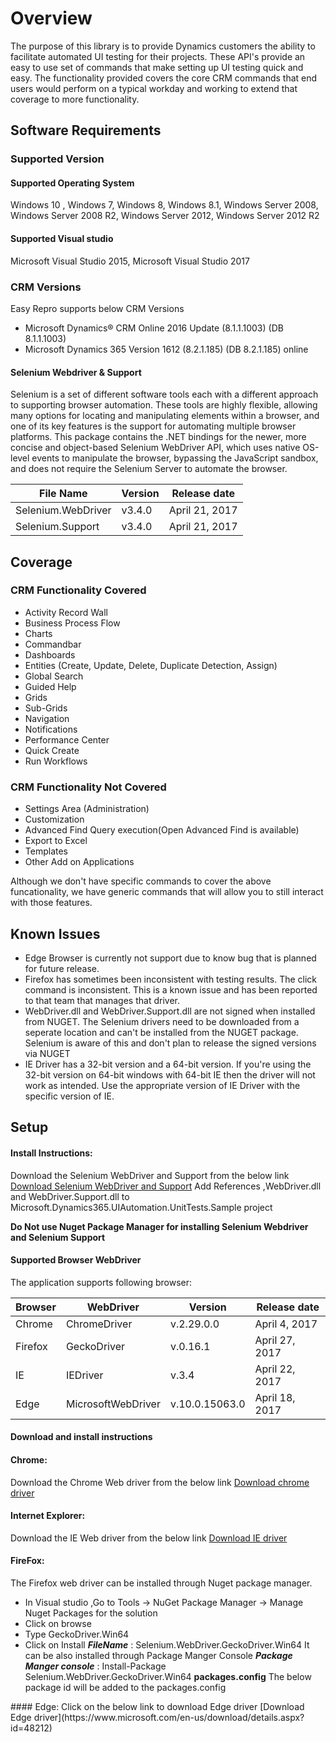 # Overview #
The purpose of this library is to provide Dynamics customers the ability to facilitate automated UI testing for their projects. These API's provide an easy to use set of commands that make setting up UI testing quick and easy. The functionality provided covers the core CRM commands that end users would perform on a typical workday and working to extend that coverage to more functionality.

## Software Requirements
### Supported Version
#### Supported Operating System
Windows 10 , Windows 7, Windows 8, Windows 8.1, Windows Server 2008, Windows Server 2008 R2, Windows Server 2012, Windows Server 2012 R2  
#### Supported Visual studio 
Microsoft Visual Studio 2015, Microsoft Visual Studio 2017

### CRM Versions
Easy Repro supports below CRM Versions	
- Microsoft Dynamics® CRM Online 2016 Update (8.1.1.1003) (DB 8.1.1.1003)
- Microsoft Dynamics 365 Version 1612 (8.2.1.185) (DB 8.2.1.185) online

#### Selenium Webdriver & Support
Selenium is a set of different software tools each with a different approach to supporting browser automation. These tools are highly flexible, allowing many options for locating and manipulating elements within a browser, and one of its key features is the support for automating multiple browser platforms. This package contains the .NET bindings for the newer, more concise and object-based Selenium WebDriver API, which uses native OS-level events to manipulate the browser, bypassing the JavaScript sandbox, and does not require the Selenium Server to automate the browser.


| File Name         | Version | Release date   |
| ------------------|---------|----------------|
| Selenium.WebDriver| v3.4.0  | April 21, 2017 |
| Selenium.Support  | v3.4.0  | April 21, 2017 |

## Coverage #
### CRM Functionality Covered
- Activity Record Wall
- Business Process Flow
- Charts
- Commandbar
- Dashboards
- Entities (Create, Update, Delete, Duplicate Detection, Assign)
- Global Search
- Guided Help
- Grids
- Sub-Grids
- Navigation
- Notifications
- Performance Center
- Quick Create
- Run Workflows

### CRM Functionality Not Covered
- Settings Area  (Administration)
- Customization 
- Advanced Find Query execution(Open Advanced Find is available)
- Export to Excel
- Templates
- Other Add on Applications

Although we don't have specific commands to cover the above funcationality, we have generic commands that will allow you to still interact with those features. 

## Known Issues #
- Edge Browser is currently not support due to know bug that is planned for future release.
- Firefox has sometimes been inconsistent with testing results.  The click command is inconsistent. This is a known issue and has been reported to that team that manages that driver. 
- WebDriver.dll and WebDriver.Support.dll are not signed when installed from NUGET.  The Selenium drivers need to be downloaded from a seperate location and can't be installed from the NUGET package.  Selenium is aware of this and don't plan to release the signed versions via NUGET
- IE Driver has a 32-bit version and a 64-bit version. If you're using the 32-bit version on 64-bit windows with 64-bit IE then the driver will not work as intended.  Use the appropriate version of IE Driver with the specific version of IE. 

## Setup #
#### Install Instructions:
Download the Selenium WebDriver and Support from the below link
[Download Selenium WebDriver and Support](http://selenium-release.storage.googleapis.com/3.4/selenium-dotnet-strongnamed-3.4.0.zip)
Add References ,WebDriver.dll and WebDriver.Support.dll  to Microsoft.Dynamics365.UIAutomation.UnitTests.Sample project

**Do Not use Nuget Package Manager for installing Selenium Webdriver and Selenium Support**

#### Supported Browser WebDriver
 The application supports following browser:
  
| Browser    | WebDriver           | Version           | Release date      |
| -----------|-------------------- |-----------------  | --------------    |
| Chrome     | ChromeDriver        |v.2.29.0.0         |  April 4, 2017    |
| Firefox    | GeckoDriver         |v.0.16.1           |  April 27, 2017   |
| IE         | IEDriver            |v.3.4              |  April 22, 2017   |
| Edge       | MicrosoftWebDriver  |v.10.0.15063.0     |  April 18, 2017   |

#### Download and install instructions
#### Chrome:
Download the Chrome Web driver from the below link
[Download chrome driver](https://sites.google.com/a/chromium.org/chromedriver/downloads)
#### Internet Explorer:
Download the IE Web driver from the below link
[Download IE driver](http://selenium-release.storage.googleapis.com/3.4/IEDriverServer_x64_3.4.0.zip) 
#### FireFox:
The Firefox web driver can be installed through Nuget package manager.
- In Visual studio ,Go to Tools -> NuGet Package Manager -> Manage Nuget Packages for the solution
- Click on browse
- Type GeckoDriver.Win64 
- Click on Install
***FileName*** : Selenium.WebDriver.GeckoDriver.Win64
It can be also installed through Package Manger Console
***Package Manger console*** : Install-Package Selenium.WebDriver.GeckoDriver.Win64
**packages.config**
The below package id will be added to the packages.config
 <package id="Selenium.WebDriver.GeckoDriver.Win64" version="0.16.1" targetFramework="net461" />
#### Edge:
Click on the below link to download Edge driver
[Download Edge driver](https://www.microsoft.com/en-us/download/details.aspx?id=48212)

